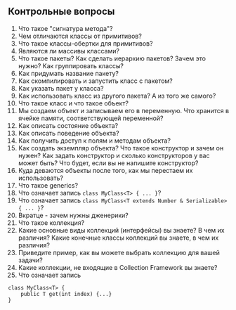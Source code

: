 ## Контрольные вопросы

1. Что такое "сигнатура метода"?
1. Чем отличаются классы от примитивов?
1. Что такое классы-обертки для примитивов?
1. Являются ли массивы классами?
1. Что такое пакеты? Как сделать иерархию пакетов? Зачем это нужно? Как группировать классы?
1. Как придумать название пакету?
1. Как скомпилировать и запустить класс с пакетом?
1. Как указать пакет у класса?
1. Как использовать класс из другого пакета? А из того же самого?
1. Что такое класс и что такое объект?
1. Мы создаем объект и записываем его в переменную. Что хранится в ячейке памяти, соответствующей переменной?
1. Как описать состояние объекта?
1. Как описать поведение объекта?
1. Как получить доступ к полям и методам объекта?
1. Как создать экземпляр объекта? Что такое конструктор и зачем он нужен? Как задать конструктор и сколько конструкторов у вас может быть? Что будет, если вы не напишите конструктор?
1. Куда деваются объекты после того, как мы перестаем их использовать?
1. Что такое generics? 
1. Что означает запись `class MyClass<T> { ... }`?
1. Что означает запись `class MyClass<T extends Number & Serializable> { ... }`?
1. Вкратце - зачем нужны дженерики?
1. Что такое коллекция?
1. Какие основные виды коллекций (интерфейсы) вы знаете? В чем их различия? Какие конечные классы коллекций вы знаете, в чем их различия?
1. Приведите пример, как вы можете выбрать коллекцию для вашей задачи?
1. Какие коллекции, не входящие в Collection Framework вы знаете?
1. Что означает запись 
```
class MyClass<T> { 
    public T get(int index) {...} 
}
```
